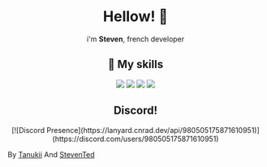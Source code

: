 <h1 align="center">Hellow! 👋</h1>
<p align="center">
i'm <b>Steven</b>, french developer
</p>
<h2 align="center">🎨 My skills </h2>
<p align="center">
  <img src="https://img.shields.io/badge/html5%20-%23E34F26.svg?&style=for-the-badge&logo=html5&logoColor=white"/>
  <img src="https://img.shields.io/badge/css3%20-%231572B6.svg?&style=for-the-badge&logo=css3&logoColor=white"/>
  <img src="https://img.shields.io/badge/javascript%20-%23323330.svg?&style=for-the-badge&logo=javascript&logoColor=%23F7DF1E"/>
   <img src="https://img.shields.io/badge/node.js%20-%2343853D.svg?&style=for-the-badge&logo=node.js&logoColor=white"/>
<div align="center">
<p align="center">
</p>
<h2 align="center"> Discord! </h2>
[![Discord Presence](https://lanyard.cnrad.dev/api/980505175871610951)](https://discord.com/users/980505175871610951)
</div>
<p opacity="0.3">By <a href="https://github.com/UnTanukii">Tanukii</a> And <a href="https://github.com/StevenTedYt">StevenTed</a></</p>
